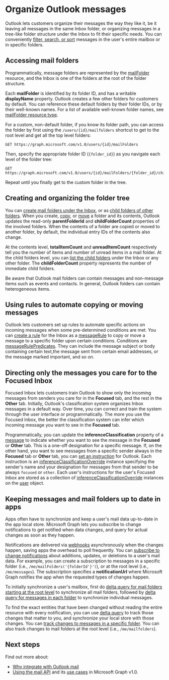 # Organize Outlook messages

Outlook lets customers organize their messages the way they like it, be it leaving all messages in the same Inbox folder, or organizing messages in a tree-like folder structure under the Inbox to fit their specific needs. You can conveniently [filter, search, or sort](query_parameters.md) messages in the user's
entire mailbox or in specific folders.

## Accessing mail folders

Programmatically, message folders are represented by the [mailFolder](../api-reference/v1.0/resources/mailfolder.md) resource, and the Inbox is one of the
folders at the root of the folder structure.

Each **mailFolder** is identified by its folder ID, and has a writable **displayName** property. Outlook creates a few other folders for customers by default. You can reference these default folders by their folder IDs, or by their well-known names. For a list of available well-known folder names, see [mailFolder resource type](../api-reference/v1.0/resources/mailfolder.md#well-known-folder-names).

For a custom, non-default folder, if you know its folder path, you can access the folder by first using the `/users/{id}/mailfolders` shortcut to get to the root level and get all the top level folders:

```http
GET https://graph.microsoft.com/v1.0/users/{id}/mailFolders
```

Then, specify the appropriate folder ID (`{folder_id}`) as you navigate each level of the folder tree:

```http
GET https://graph.microsoft.com/v1.0/users/{id}/mailFolders/{folder_id}/childfolders
```

Repeat until you finally get to the custom folder in the tree.

## Creating and organizing the folder tree

You can [create mail folders under the Inbox](../api-reference/v1.0/api/user_post_mailfolders.md), or as [child folders of other folders](../api-reference/v1.0/api/mailfolder_post_childfolders.md). When you create, [copy](../api-reference/v1.0/api/mailfolder_copy.md), or [move](../api-reference/v1.0/api/mailfolder_move.md) a folder and its contents, Outlook updates
the read-only **parentFolderId** and **childFolderCount** properties of the involved folders. When the contents of a folder are copied or moved to another
folder, by default, the individual entry IDs of the contents also change.

At the contents level, **totalItemCount** and **unreadItemCount** respectively tell you the number of items and number of unread items in a mail folder.
At the child folders level, you can [list the child folders](../api-reference/v1.0/api/user_list_mailfolders.md) under the Inbox or any other folder.
The **childFolderCount** property represents the number of immediate child folders.

Be aware that Outlook mail folders can contain messages and non-message items such as events and contacts. In general, Outlook folders can contain heterogeneous items.

## Using rules to automate copying or moving messages

Outlook lets customers set up rules to automate specific actions on incoming messages when some pre-determined conditions are met. You can [create a rule](../api-reference/v1.0/api/mailfolder_post_messagerules.md) for the
Inbox as a [messageRule](../api-reference/v1.0/resources/messagerule.md) to copy or move a message to a specific folder upon certain conditions.
Conditions are [messageRulePredicates](../api-reference/v1.0/resources/messagerulepredicates.md). They can include the message subject or body containing certain text,the message sent from certain email addresses, or the message marked important, and so on.

## Directing only the messages you care for to the Focused Inbox

Focused Inbox lets customers train Outlook to show only the incoming messages from senders you care for in the **Focused** tab, and the rest in the **Other** tab.
Initially, Outlook's classification system organizes Inbox messages in a default way. Over time, you can correct and train the system through the user interface or
programmatically. The more you use the Focused Inbox, the better the classification system can infer which incoming message you want to see in the **Focused**
tab.

Programmatically, you can update the **inferenceClassification** property of a [message](../api-reference/v1.0/resources/message.md) to indicate whether you want to see the message in the **Focused** or **Other** tab. This is a one-off designation for a specific message. If, on the other hand, you want to see messages from a specific sender always in the **Focused** tab or **Other** tab, you can [set an instruction](../api-reference/v1.0/api/inferenceclassification_post_overrides.md) for Outlook. Each instruction is an [inferenceClassificationOverride](../api-reference/v1.0/resources/inferenceclassificationoverride.md) instance specifying the sender's name and your designation for messages from that sender to be always `focused` or `other`. Each user's instructions for the user's Focused Inbox are stored as a collection of [inferenceClassificationOverride](../api-reference/v1.0/resources/inferenceclassificationoverride.md) instances on the [user](../api-reference/v1.0/resources/user.md) object.

## Keeping messages and mail folders up to date in apps

Apps often have to synchronize and keep a user's mail data up-to-date in the app local store. Microsoft Graph lets you subscribe to change notifications to get notified when data changes, and query for actual changes as soon as they happen.

Notifications are delivered via [webhooks](../api-reference/v1.0/resources/webhooks.md) asynchronously when the changes happen, saving apps the overhead to poll frequently. You can [subscribe to change notifications](../api-reference/v1.0/api/subscription_post_subscriptions.md) about additions,
updates, or deletions to a user's mail data. For example, you can create a subscription to messages in a specific folder (i.e., `/me/mailFolders('{folderId'}')`),
or at the root level (i.e., `/me/messages`). The subscription specifies a **notificationUrl** where Microsoft Graph notifies the app when the requested types of changes happen.

To initially synchronize a user's mailbox, first do [delta query for mail folders starting at the root level](../api-reference/v1.0/api/mailfolder_delta.md) to synchronize all mail folders, followed by [delta query for messages in each folder](../api-reference/v1.0/api/message_delta.md) to synchronize individual messages.

To find the exact entities that have been changed without reading the entire resource with every notification, you can use [delta query](delta_query_overview.md) to track those changes that matter to you, and synchronize your local store with those changes. You can [track changes to messages in a specific folder](delta_query_messages.md). You can also track changes to mail folders at the root level (i.e., `/me/mailfolders`).

## Next steps

Find out more about:

- [Why integrate with Outlook mail](outlook-mail-concept-overview.md)
- [Using the mail API](../api-reference/v1.0/resources/mail_api_overview.md) and its [use cases](../api-reference/v1.0/resources/mail_api_overview.md#common-use-cases) in Microsoft Graph v1.0.
